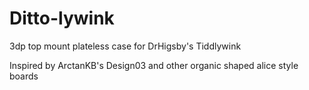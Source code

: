 # Ditto-lywink
3dp top mount plateless case for DrHigsby's Tiddlywink

Inspired by ArctanKB's Design03 and other organic shaped alice style boards

